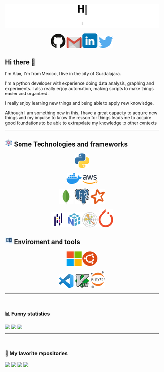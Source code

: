 ![gif_presentation](statics/presentation.gif)

<p align="center">
  <a target="_blank" href="https://github.com/AlanVazquez99"><img src="statics/icons/github.svg" width=48></a>
  <a href="https://mailhide.io/e/0CtHgMWm" onclick="popup=window.open('https://mailhide.io/e/0CtHgMWm','mailhidepopup','width=580,height=635'); return false;"><img src="statics/icons/gmail.svg" width=48></a>
  <a target="_blank" href="https://www.linkedin.com/in/alan-isaac-vazquez/"><img src="statics/icons/linkedin.svg" width=48></a>
  <a target="_blank" href="https://twitter.com/AlanVazquezP"><img src="statics/icons/twitter.svg" width=48></a>
</p>

## Hi there 👋

I'm Alan, I'm from Mexico, I live in the city of Guadalajara.

I'm a python developer with experience doing data analysis, graphing and experiments.
I also really enjoy automation, making scripts to make things easier and organized.

I really enjoy learning new things and being able to apply new knowledge.

Although I am something new in this, I have a great capacity to acquire new things and my impulse to know the reason for things leads me to acquire good foundations to be able to extrapolate my knowledge to other contexts
___
## ![tech](statics/icons/framework.png) Some Technologies and frameworks

<p align="center">
  <img src="statics/icons/python.svg" width=48 />
</p>
<p align="center">
  <img src="statics/icons/docker.svg" width=48>
  <img src="statics/icons/aws.svg" width=48>
</p>

<p align="center">
  <img src="statics/icons/mongodb.svg" width=48>
  <img src="statics/icons/postgresql.svg" width=48>
  <img src="statics/icons/apachespark.svg" width=48>
</p>

<p align="center">
  <img src="statics/icons/pandas.svg" width=48>
  <img src="statics/icons/numpy.svg" width=48>
  <img src="statics/icons/matplotlib.svg" width=48>
  <img src="statics/icons/pytorch.svg" width=48>
</p>

## ![tools](statics/icons/programming.png) Enviroment and tools

<p align="center">
  <img src="statics/icons/linux.svg" width=48>
  <img src="statics/icons/ubuntu.svg" width=48>
</p>

<p align="center">
  <img src="statics/icons/visualstudiocode.svg" width=48>
  <img src="statics/icons/vim.svg" width=48>
  <img src="statics/icons/jupyter.svg" width=48>
</p>

___
<br>
<!-- <img src="statics/icons/ibm.svg" width=48> -->

<!-- <details>
<summary> Funny statistics </summary> -->

### 📊 Funny statistics

<img align="center" src="https://github-readme-stats.vercel.app/api/top-langs/?username=AlanVazquez99&repo=github-readme-stats&theme=vue-dark&hide_border=true&langs_count=10"/>

<img align="center" src="https://github-readme-stats.vercel.app/api/wakatime?username=AlanVazquez&theme=vue-dark&hide_border=true"/>

<img align="center" src="https://github-readme-stats.vercel.app/api?username=AlanVazquez99&show_icons=true&count_private=true&theme=vue-dark&hide_border=true&include_all_commits=true"/>

<!-- </details> -->
<br>

___

<br>
<!-- <details>
<summary> My favorite repositories </summary> -->

### 🌟 My favorite repositories

<img align="center" src="https://github-readme-stats.vercel.app/api/pin/?username=AlanVazquez99&repo=dotfiles&theme=vue-dark&hide_border=true"/>

<img align="center" src="https://github-readme-stats.vercel.app/api/pin/?username=AlanVazquez99&repo=file-manager&theme=vue-dark&hide_border=true"/>

<img align="center" src="https://github-readme-stats.vercel.app/api/pin/?username=AlanVazquez99&repo=Python-Android-Debug-Bridge-ADB&theme=vue-dark&hide_border=true"/>

<img align="center" src="https://github-readme-stats.vercel.app/api/pin/?username=AlanVazquez99&repo=colab-vscode&theme=vue-dark&hide_border=true"/>

<!-- </details> -->

<!--
**AlanVazquez99/AlanVazquez99** is a ✨ _special_ ✨ repository because its `README.md` (this file) appears on your GitHub profile.

Here are some ideas to get you started:

- 🔭 I’m currently working on ...
- 🌱 I’m currently learning ...
- 👯 I’m looking to collaborate on ...
- 🤔 I’m looking for help with ...
- 💬 Ask me about ...
- 📫 How to reach me: ...
- 😄 Pronouns: ...
- ⚡ Fun fact: ...
-->
